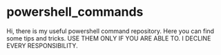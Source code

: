 # powershell_commands
Hi, there is my useful powershell command repository. Here you can find some tips and tricks. USE THEM ONLY IF YOU ARE ABLE TO. I DECLINE EVERY RESPONSIBILITY. 
